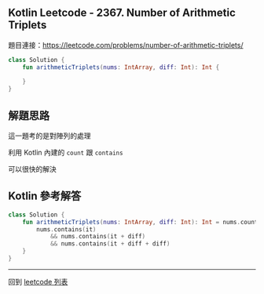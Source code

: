 ## Kotlin Leetcode - 2367. Number of Arithmetic Triplets

題目連接：<https://leetcode.com/problems/number-of-arithmetic-triplets/>

```kotlin
class Solution {
    fun arithmeticTriplets(nums: IntArray, diff: Int): Int {
        
    }
}
```

## 解題思路

這一題考的是對陣列的處理

利用 Kotlin 內建的 `count` 跟 `contains`

可以很快的解決

## Kotlin 參考解答

```kotlin
class Solution {
    fun arithmeticTriplets(nums: IntArray, diff: Int): Int = nums.count {
        nums.contains(it)
            && nums.contains(it + diff)
            && nums.contains(it + diff + diff)
    }
}
```

------

回到 [leetcode 列表](index.md)
